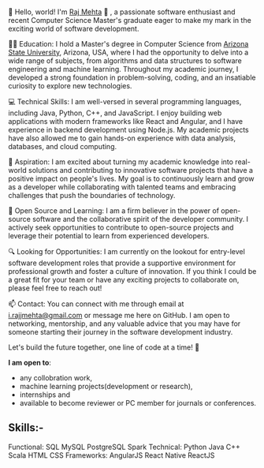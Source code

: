 ###

👋 Hello, world! I'm [Raj Mehta](https://rajmehtajj.github.io) 👋
, a passionate software enthusiast and recent Computer Science Master's graduate eager to make my mark in the exciting world of software development.

👨‍🎓 Education: I hold a Master's degree in Computer Science from [Arizona State University](https://www.asu.edu/), Arizona, USA, where I had the opportunity to delve into a wide range of subjects, from algorithms and data structures to software engineering and machine learning. Throughout my academic journey, I developed a strong foundation in problem-solving, coding, and an insatiable curiosity to explore new technologies.

💻 Technical Skills: I am well-versed in several programming languages, including Java, Python, C++, and JavaScript. I enjoy building web applications with modern frameworks like React and Angular, and I have experience in backend development using Node.js. My academic projects have also allowed me to gain hands-on experience with data analysis, databases, and cloud computing.

🚀 Aspiration: I am excited about turning my academic knowledge into real-world solutions and contributing to innovative software projects that have a positive impact on people's lives. My goal is to continuously learn and grow as a developer while collaborating with talented teams and embracing challenges that push the boundaries of technology.

🌱 Open Source and Learning: I am a firm believer in the power of open-source software and the collaborative spirit of the developer community. I actively seek opportunities to contribute to open-source projects and leverage their potential to learn from experienced developers.

🔍 Looking for Opportunities: I am currently on the lookout for entry-level software development roles that provide a supportive environment for professional growth and foster a culture of innovation. If you think I could be a great fit for your team or have any exciting projects to collaborate on, please feel free to reach out!

📫 Contact: You can connect with me through email at i.rajjmehta@gmail.com or message me here on GitHub. I am open to networking, mentorship, and any valuable advice that you may have for someone starting their journey in the software development industry.

Let's build the future together, one line of code at a time! 🚀

 **I am open to**:

- any collobration work,
- machine learning projects(development or research),
- internships and
- available to become reviewer or PC member for journals or conferences.

## Skills:-
Functional:
SQL
MySQL
PostgreSQL
Spark
Technical:
Python
Java
C++
Scala
HTML
CSS
Frameworks:
AngularJS
React Native
ReactJS









